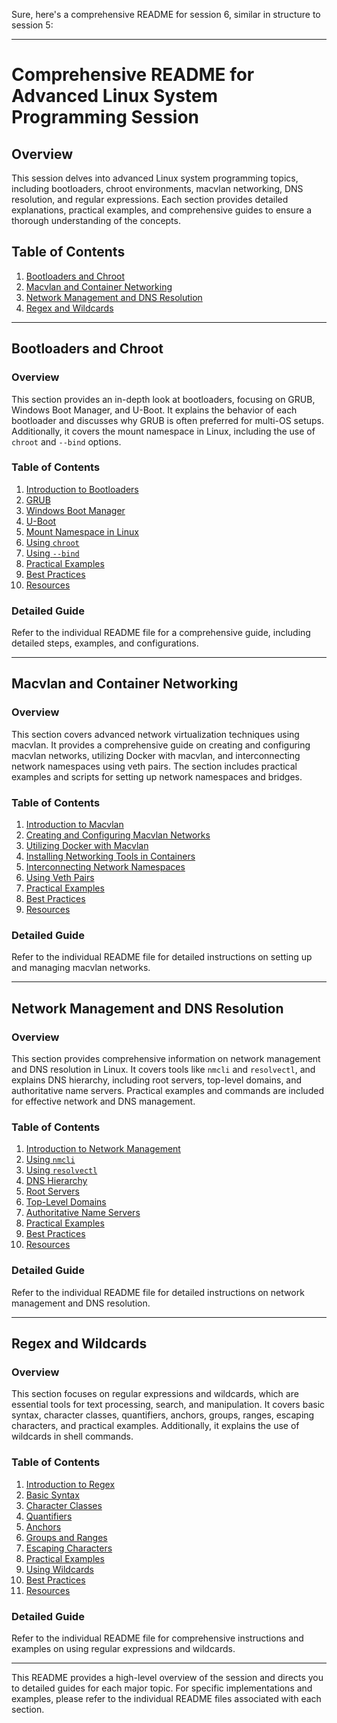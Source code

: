 Sure, here's a comprehensive README for session 6, similar in structure to session 5:

---

# Comprehensive README for Advanced Linux System Programming Session

## Overview

This session delves into advanced Linux system programming topics, including bootloaders, chroot environments, macvlan networking, DNS resolution, and regular expressions. Each section provides detailed explanations, practical examples, and comprehensive guides to ensure a thorough understanding of the concepts.

## Table of Contents

1. [Bootloaders and Chroot](#bootloaders-and-chroot)
2. [Macvlan and Container Networking](#macvlan-and-container-networking)
3. [Network Management and DNS Resolution](#network-management-and-dns-resolution)
4. [Regex and Wildcards](#regex-and-wildcards)

---

## Bootloaders and Chroot

### Overview

This section provides an in-depth look at bootloaders, focusing on GRUB, Windows Boot Manager, and U-Boot. It explains the behavior of each bootloader and discusses why GRUB is often preferred for multi-OS setups. Additionally, it covers the mount namespace in Linux, including the use of `chroot` and `--bind` options.

### Table of Contents

1. [Introduction to Bootloaders](#introduction-to-bootloaders)
2. [GRUB](#grub)
3. [Windows Boot Manager](#windows-boot-manager)
4. [U-Boot](#u-boot)
5. [Mount Namespace in Linux](#mount-namespace-in-linux)
6. [Using `chroot`](#using-chroot)
7. [Using `--bind`](#using--bind)
8. [Practical Examples](#practical-examples)
9. [Best Practices](#best-practices)
10. [Resources](#resources)

### Detailed Guide

Refer to the individual README file for a comprehensive guide, including detailed steps, examples, and configurations.

---

## Macvlan and Container Networking

### Overview

This section covers advanced network virtualization techniques using macvlan. It provides a comprehensive guide on creating and configuring macvlan networks, utilizing Docker with macvlan, and interconnecting network namespaces using veth pairs. The section includes practical examples and scripts for setting up network namespaces and bridges.

### Table of Contents

1. [Introduction to Macvlan](#introduction-to-macvlan)
2. [Creating and Configuring Macvlan Networks](#creating-and-configuring-macvlan-networks)
3. [Utilizing Docker with Macvlan](#utilizing-docker-with-macvlan)
4. [Installing Networking Tools in Containers](#installing-networking-tools-in-containers)
5. [Interconnecting Network Namespaces](#interconnecting-network-namespaces)
6. [Using Veth Pairs](#using-veth-pairs)
7. [Practical Examples](#practical-examples)
8. [Best Practices](#best-practices)
9. [Resources](#resources)

### Detailed Guide

Refer to the individual README file for detailed instructions on setting up and managing macvlan networks.

---

## Network Management and DNS Resolution

### Overview

This section provides comprehensive information on network management and DNS resolution in Linux. It covers tools like `nmcli` and `resolvectl`, and explains DNS hierarchy, including root servers, top-level domains, and authoritative name servers. Practical examples and commands are included for effective network and DNS management.

### Table of Contents

1. [Introduction to Network Management](#introduction-to-network-management)
2. [Using `nmcli`](#using-nmcli)
3. [Using `resolvectl`](#using-resolvectl)
4. [DNS Hierarchy](#dns-hierarchy)
5. [Root Servers](#root-servers)
6. [Top-Level Domains](#top-level-domains)
7. [Authoritative Name Servers](#authoritative-name-servers)
8. [Practical Examples](#practical-examples)
9. [Best Practices](#best-practices)
10. [Resources](#resources)

### Detailed Guide

Refer to the individual README file for detailed instructions on network management and DNS resolution.

---

## Regex and Wildcards

### Overview

This section focuses on regular expressions and wildcards, which are essential tools for text processing, search, and manipulation. It covers basic syntax, character classes, quantifiers, anchors, groups, ranges, escaping characters, and practical examples. Additionally, it explains the use of wildcards in shell commands.

### Table of Contents

1. [Introduction to Regex](#introduction-to-regex)
2. [Basic Syntax](#basic-syntax)
3. [Character Classes](#character-classes)
4. [Quantifiers](#quantifiers)
5. [Anchors](#anchors)
6. [Groups and Ranges](#groups-and-ranges)
7. [Escaping Characters](#escaping-characters)
8. [Practical Examples](#practical-examples)
9. [Using Wildcards](#using-wildcards)
10. [Best Practices](#best-practices)
11. [Resources](#resources)

### Detailed Guide

Refer to the individual README file for comprehensive instructions and examples on using regular expressions and wildcards.

---

This README provides a high-level overview of the session and directs you to detailed guides for each major topic. For specific implementations and examples, please refer to the individual README files associated with each section.

